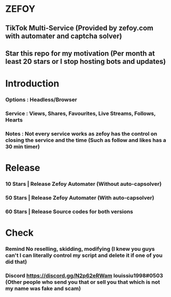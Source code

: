 # ZEFOY
## TikTok Multi-Service (Provided by zefoy.com with automater and captcha solver)
## Star this repo for my motivation (Per month at least 20 stars or I stop hosting bots and updates)

# Introduction
### Options : Headless/Browser
### Service : Views, Shares, Favourites, Live Streams, Follows, Hearts 
### Notes : Not every service works as zefoy has the control on closing the service and the time (Such as follow and likes has a 30 min timer)

# Release 
### 10 Stars | Release Zefoy Automater (Without auto-capsolver)
### 50 Stars | Release Zefoy Automater (With auto-capsolver)
### 60 Stars | Release Source codes for both versions

# Check
### **Remind** No reselling, skidding, modifying (I knew you guys can't I can literally control my script and delete it if one of you did that)
### **Discord** https://discord.gg/N2p62eRWam louissiu1998#0503 (Other people who send you that or sell you that which is not my name was fake and scam)

